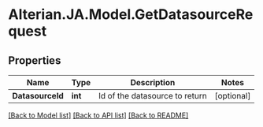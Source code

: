 # Alterian.JA.Model.GetDatasourceRequest

## Properties

Name | Type | Description | Notes
------------ | ------------- | ------------- | -------------
**DatasourceId** | **int** | Id of the datasource to return | [optional] 

[[Back to Model list]](../README.md#documentation-for-models) [[Back to API list]](../README.md#documentation-for-api-endpoints) [[Back to README]](../README.md)

